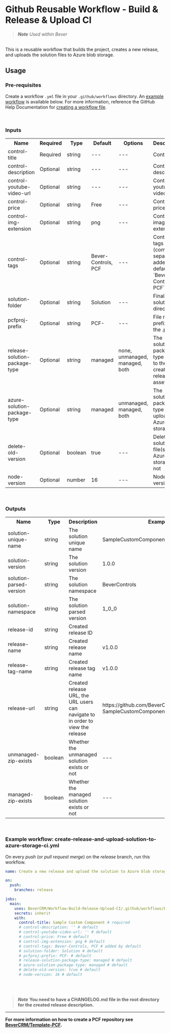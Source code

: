 # Github Reusable Workflow - Build & Release & Upload CI
> ***Note*** *Used within Bever*

<br>
This is a reusable workflow that builds the project, creates a new release, and uploads the solution files to Azure blob storage.

## Usage

### Pre-requisites
Create a workflow ```.yml``` file in your ```.github/workflows``` directory. An [example workflow](https://github.com/BeverCRM/Workflow-Build-Release-Upload-CI#example-workflow-create-release-and-upload-solution-to-azure-storage-ci) is available below. For more information, reference the GitHub Help Documentation for [creating a workflow file](https://docs.github.com/en/actions/using-workflows#creating-a-workflow-file).

<br>

### Inputs
<table>
  <tr>
    <th>Name</th>
    <th>Required</th>
    <th>Type</th>
    <th>Default</th>
    <th>Options</th>
    <th>Description</th>
  </tr>
  <tr>
    <td>control-title</td>
    <td>Required</td>
    <td>string</td>
    <td>---</td>
    <td>---</td>
    <td>Control title</td>
  </tr>
  <tr>
    <td>control-description</td>
    <td>Optional</td>
    <td>string</td>
    <td>---</td>
    <td>---</td>
    <td>Control description</td>
  </tr>
  <tr>
    <td>control-youtube-video-url</td>
    <td>Optional</td>
    <td>string</td>
    <td>---</td>
    <td>---</td>
    <td>Control youtube video url</td>
  </tr>
  <tr>
    <td>control-price</td>
    <td>Optional</td>
    <td>string</td>
    <td>Free</td>
    <td>---</td>
    <td>Control price</td>
  </tr>
  <tr>
    <td>control-img-extension</td>
    <td>Optional</td>
    <td>string</td>
    <td>png</td>
    <td>---</td>
    <td>Control images extension</td>
  </tr>
  <tr>
    <td>control-tags</td>
    <td>Optional</td>
    <td>string</td>
    <td>Bever-Controls, PCF</td>
    <td>---</td>
    <td>Control tags (comma separated | added by default `Bever-Controls, PCF`)</td>
  </tr>
  <tr>
    <td>solution-folder</td>
    <td>Optional</td>
    <td>string</td>
    <td>Solution</td>
    <td>---</td>
    <td>Final solution directory</td>
  </tr>
  <tr>
    <td>pcfproj-prefix</td>
    <td>Optional</td>
    <td>string</td>
    <td>PCF-</td>
    <td>---</td>
    <td>File name prefix of the .pcfproj</td>
  </tr>
  <tr>
    <td>release-solution-package-type</td>
    <td>Optional</td>
    <td>string</td>
    <td>managed</td>
    <td>none, unmanaged, managed, both</td>
    <td>The solution package type to add to the created release as assets</td>
  </tr>
  <tr>
    <td>azure-solution-package-type</td>
    <td>Optional</td>
    <td>string</td>
    <td>managed</td>
    <td>unmanaged, managed, both</td>
    <td>The solution package type to upload to Azure blob storage</td>
  </tr>
  <tr>
    <td>delete-old-version</td>
    <td>Optional</td>
    <td>boolean</td>
    <td>true</td>
    <td>---</td>
    <td>Delete old solution file(s) from Azure blob storage or not</td>
  </tr>
  <tr>
    <td>node-version</td>
    <td>Optional</td>
    <td>number</td>
    <td>16</td>
    <td>---</td>
    <td>Node version</td>
  </tr>
</table>

<br>

### Outputs
<table>
  <tr>
    <th>Name</th>
    <th>Type</th>
    <th>Description</th>
    <th>Example</th>
  </tr>
  <tr>
    <td>solution-unique-name</td>
    <td>string</td>
    <td>The solution unique name</td>
    <td>SampleCustomComponent</td>
  </tr>
  <tr>
    <td>solution-version</td>
    <td>string</td>
    <td>The solution version</td>
    <td>1.0.0</td>
  </tr>
  <tr>
    <td>solution-parsed-version</td>
    <td>string</td>
    <td>The solution namespace</td>
    <td>BeverControls</td>
  </tr>
  <tr>
    <td>solution-namespace</td>
    <td>string</td>
    <td>The solution parsed version</td>
    <td>1_0_0</td>
  </tr>
  <tr>
    <td>release-id</td>
    <td>string</td>
    <td>Created release ID</td>
    <td></td>
  </tr>
  <tr>
    <td>release-name</td>
    <td>string</td>
    <td>Created release name</td>
    <td>v1.0.0</td>
  </tr>
  <tr>
    <td>release-tag-name</td>
    <td>string</td>
    <td>Created release tag name</td>
    <td>v1.0.0</td>
  </tr>
  <tr>
    <td>release-url</td>
    <td>string</td>
    <td>Created release URL, the URL users can navigate to in order to view the release</td>
    <td>https://github.com/BeverCRM/PCF-SampleCustomComponent/releases/tag/v1.0.0</td>
  </tr>
  <tr>
    <td>unmanaged-zip-exists</td>
    <td>boolean</td>
    <td>Whether the unmanaged solution exists or not</td>
    <td>---</td>
  </tr>
  <tr>
    <td>managed-zip-exists</td>
    <td>boolean</td>
    <td>Whether the managed solution exists or not</td>
    <td>---</td>
  </tr>
</table>

<br>

### Example workflow: create-release-and-upload-solution-to-azure-storage-ci.yml
On every *push* (or *pull request merge*) on the *release* branch, run this workflow.

```yaml
name: Create a new release and upload the solution to Azure blob storage CI

on:
  push:
    branches: release

jobs:
  main:
    uses: BeverCRM/Workflow-Build-Release-Upload-CI/.github/workflows/build-release-upload-ci.yml@master
    secrets: inherit
    with:
      control-title: Sample Custom Component # required
      # control-description: '' # default
      # control-youtube-video-url: '' # default
      # control-price: Free # default
      # control-img-extension: png # default
      # control-tags: Bever-Controls, PCF # added by default
      # solution-folder: Solution # default
      # pcfproj-prefix: PCF- # default
      # release-solution-package-type: managed # default
      # azure-solution-package-type: managed # default
      # delete-old-version: true # default
      # node-version: 16 # default
```

<br>
<br>

> ***Note*** **You need to have a CHANGELOG.md file in the root directory for the created release description.**

---

**For more information on how to create a PCF repository see [BeverCRM/Template-PCF](https://github.com/BeverCRM/Template-PCF).**
